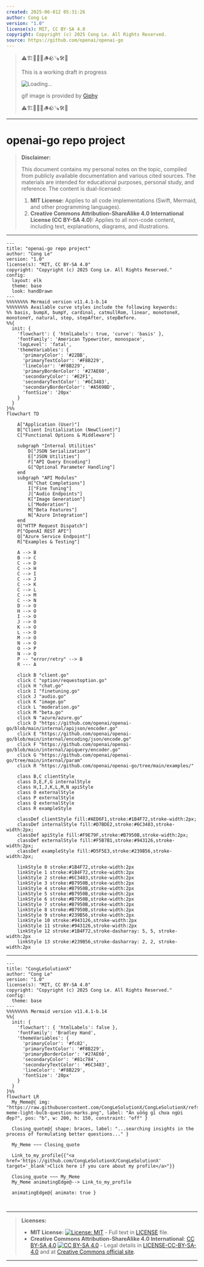 ```yaml
---
created: 2025-06-012 05:31:26
author: Cong Le
version: "1.0"
license(s): MIT, CC BY-SA 4.0
copyright: Copyright (c) 2025 Cong Le. All Rights Reserved.
source: https://github.com/openai/openai-go
---
```



> ⚠️🏗️🚧🦺🧱🪵🪨🪚🛠️👷
> 
> This is a working draft in progress
> 
> ![Loading...](https://media4.giphy.com/media/v1.Y2lkPTc5MGI3NjExbDNodjQ2aXl2eHMzMzR0NmhhYmMwNGh0amhyZDBjMzJvbjJ3bzgweiZlcD12MV9pbnRlcm5hbF9naWZfYnlfaWQmY3Q9Zw/u8WKmfuhl8fWjAMQHn/giphy.gif)
>
> gif image is provided by [Giphy](https://giphy.com)
> 
> ⚠️🏗️🚧🦺🧱🪵🪨🪚🛠️👷


----




# openai-go repo project
> **Disclaimer:**
>
> This document contains my personal notes on the topic,
> compiled from publicly available documentation and various cited sources.
> The materials are intended for educational purposes, personal study, and reference.
> The content is dual-licensed:
> 1. **MIT License:** Applies to all code implementations (Swift, Mermaid, and other programming languages).
> 2. **Creative Commons Attribution-ShareAlike 4.0 International License (CC BY-SA 4.0):** Applies to all non-code content, including text, explanations, diagrams, and illustrations.
---

```mermaid
---
title: "openai-go repo project"
author: "Cong Le"
version: "1.0"
license(s): "MIT, CC BY-SA 4.0"
copyright: "Copyright (c) 2025 Cong Le. All Rights Reserved."
config:
  layout: elk
  theme: base
  look: handDrawn
---
%%%%%%%% Mermaid version v11.4.1-b.14
%%%%%%%% Available curve styles include the following keywords:
%% basis, bumpX, bumpY, cardinal, catmullRom, linear, monotoneX, monotoneY, natural, step, stepAfter, stepBefore.
%%{
  init: {
    'flowchart': { 'htmlLabels': true, 'curve': 'basis' },
    'fontFamily': 'American Typewriter, monospace',
    'logLevel': 'fatal',
    'themeVariables': {
      'primaryColor': '#22BB',
      'primaryTextColor': '#F8B229',
      'lineColor': '#F8B229',
      'primaryBorderColor': '#27AE60',
      'secondaryColor': '#E2F1',
      'secondaryTextColor': '#6C3483',
      'secondaryBorderColor': '#A569BD',
      'fontSize': '20px'
    }
  }
}%%
flowchart TD

    A["Application (User)"]
    B["Client Initialization (NewClient)"]
    C["Functional Options & Middleware"]
    
    subgraph "Internal Utilities"
        D["JSON Serialization"]
        E["JSON Utilities"]
        F["API Query Encoding"]
        G["Optional Parameter Handling"]
    end
    subgraph "API Modules"
        H["Chat Completions"]
        I["Fine Tuning"]
        J["Audio Endpoints"]
        K["Image Generation"]
        L["Moderation"]
        M["Beta Features"]
        N["Azure Integration"]
    end
    O["HTTP Request Dispatch"]
    P["OpenAI REST API"]
    Q["Azure Service Endpoint"]
    R["Examples & Testing"]

    A --> B
    B --> C
    C --> D
    C --> H
    C --> I
    C --> J
    C --> K
    C --> L
    C --> M
    C --> N
    D --> O
    H --> O
    I --> O
    J --> O
    K --> O
    L --> O
    M --> O
    N --> O
    O --> P
    N --> Q
    P -- "error/retry" --> B
    R --- A

    click B "client.go"
    click C "option/requestoption.go"
    click H "chat.go"
    click I "finetuning.go"
    click J "audio.go"
    click K "image.go"
    click L "moderation.go"
    click M "beta.go"
    click N "azure/azure.go"
    click D "https://github.com/openai/openai-go/blob/main/internal/apijson/encoder.go"
    click E "https://github.com/openai/openai-go/blob/main/internal/encoding/json/encode.go"
    click F "https://github.com/openai/openai-go/blob/main/internal/apiquery/encoder.go"
    click G "https://github.com/openai/openai-go/tree/main/internal/param"
    click R "https://github.com/openai/openai-go/tree/main/examples/"

    class B,C clientStyle
    class D,E,F,G internalStyle
    class H,I,J,K,L,M,N apiStyle
    class O externalStyle
    class P externalStyle
    class Q externalStyle
    class R exampleStyle

    classDef clientStyle fill:#AED6F1,stroke:#1B4F72,stroke-width:2px;
    classDef internalStyle fill:#D7BDE2,stroke:#6C3483,stroke-width:2px;
    classDef apiStyle fill:#F9E79F,stroke:#B7950B,stroke-width:2px;
    classDef externalStyle fill:#F5B7B1,stroke:#943126,stroke-width:2px;
    classDef exampleStyle fill:#D5F5E3,stroke:#239B56,stroke-width:2px;
    
    linkStyle 0 stroke:#1B4F72,stroke-width:2px
    linkStyle 1 stroke:#1B4F72,stroke-width:2px
    linkStyle 2 stroke:#6C3483,stroke-width:2px
    linkStyle 3 stroke:#B7950B,stroke-width:2px
    linkStyle 4 stroke:#B7950B,stroke-width:2px
    linkStyle 5 stroke:#B7950B,stroke-width:2px
    linkStyle 6 stroke:#B7950B,stroke-width:2px
    linkStyle 7 stroke:#B7950B,stroke-width:2px
    linkStyle 8 stroke:#B7950B,stroke-width:2px
    linkStyle 9 stroke:#239B56,stroke-width:2px
    linkStyle 10 stroke:#943126,stroke-width:2px
    linkStyle 11 stroke:#943126,stroke-width:2px
    linkStyle 12 stroke:#1B4F72,stroke-dasharray: 5, 5, stroke-width:2px
    linkStyle 13 stroke:#239B56,stroke-dasharray: 2, 2, stroke-width:2px

```



---

<!-- 
```mermaid
%% Current Mermaid version
info
```  -->


```mermaid
---
title: "CongLeSolutionX"
author: "Cong Le"
version: "1.0"
license(s): "MIT, CC BY-SA 4.0"
copyright: "Copyright (c) 2025 Cong Le. All Rights Reserved."
config:
  theme: base
---
%%%%%%%% Mermaid version v11.4.1-b.14
%%{
  init: {
    'flowchart': { 'htmlLabels': false },
    'fontFamily': 'Bradley Hand',
    'themeVariables': {
      'primaryColor': '#fc82',
      'primaryTextColor': '#F8B229',
      'primaryBorderColor': '#27AE60',
      'secondaryColor': '#81c784',
      'secondaryTextColor': '#6C3483',
      'lineColor': '#F8B229',
      'fontSize': '20px'
    }
  }
}%%
flowchart LR
  My_Meme@{ img: "https://raw.githubusercontent.com/CongLeSolutionX/CongLeSolutionX/refs/heads/main/assets/images/My-meme-light-bulb-question-marks.png", label: "Ăn uống gì chưa ngừi đẹp?", pos: "b", w: 200, h: 150, constraint: "off" }

  Closing_quote@{ shape: braces, label: "...searching insights in the process of formulating better questions..." }
    
  My_Meme ~~~ Closing_quote
    
  Link_to_my_profile{{"<a href='https://github.com/CongLeSolutionX/CongLeSolutionX' target='_blank'>Click here if you care about my profile</a>"}}

  Closing_quote ~~~ My_Meme
  My_Meme animatingEdge@--> Link_to_my_profile
  
  animatingEdge@{ animate: true }



```

---
>**Licenses:**
>
>- **MIT License:**  [![License: MIT](https://img.shields.io/badge/License-MIT-yellow.svg)](LICENSE) - Full text in [LICENSE](LICENSE) file.
>- **Creative Commons Attribution-ShareAlike 4.0 International**: [CC BY-SA 4.0](https://creativecommons.org/licenses/by-sa/4.0/) [![CC BY-SA 4.0](https://licensebuttons.net/l/by-sa/4.0/88x31.png)](https://creativecommons.org/licenses/by-sa/4.0/) - Legal details in [LICENSE-CC-BY-SA-4.0](THE_PAST/LICENSE-CC-BY-SA-4.0) and at [Creative Commons official site](https://creativecommons.org/licenses/by-sa/4.0/).
>
---
